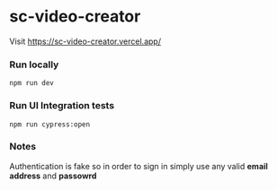 # sc-video-creator

Visit https://sc-video-creator.vercel.app/

### Run locally

`npm run dev`

### Run UI Integration tests

`npm run cypress:open`

### Notes

Authentication is fake so in order to sign in simply use any valid **email address** and **passowrd**
